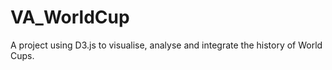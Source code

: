 # VA_WorldCup

A project using D3.js to visualise, analyse and integrate the history of World Cups.
